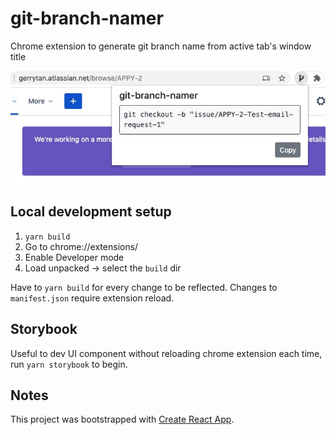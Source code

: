 # git-branch-namer

Chrome extension to generate git branch name from active tab's window title

![screenshot](/screenshot.jpg)

## Local development setup

1. `yarn build`
1. Go to chrome://extensions/
1. Enable Developer mode
1. Load unpacked -> select the `build` dir

Have to `yarn build` for every change to be reflected. Changes to `manifest.json` require extension reload.

## Storybook

Useful to dev UI component without reloading chrome extension each time, run `yarn storybook` to begin.

## Notes

This project was bootstrapped with [Create React App](https://github.com/facebook/create-react-app).
